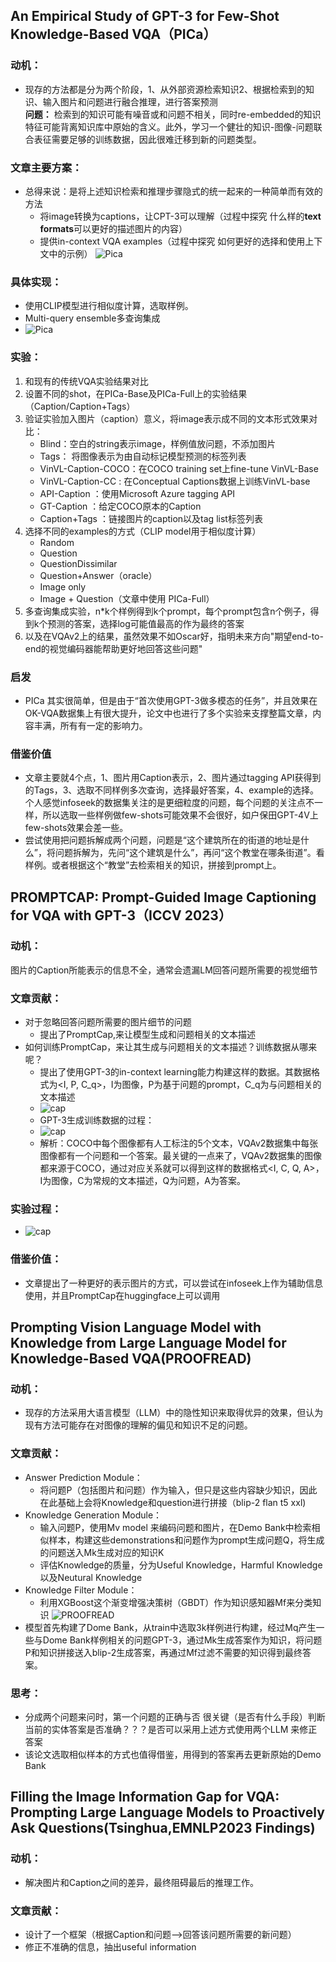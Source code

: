 ## An Empirical Study of GPT-3 for Few-Shot Knowledge-Based VQA（PICa）
### 动机：   
* 现存的方法都是分为两个阶段，1、从外部资源检索知识2、根据检索到的知识、输入图片和问题进行融合推理，进行答案预测   
**问题：** 检索到的知识可能有噪音或和问题不相关，同时re-embedded的知识特征可能背离知识库中原始的含义。此外，学习一个健壮的知识-图像-问题联合表征需要足够的训练数据，因此很难迁移到新的问题类型。
### 文章主要方案：
* 总得来说：是将上述知识检索和推理步骤隐式的统一起来的一种简单而有效的方法
  - 将image转换为captions，让CPT-3可以理解（过程中探究 什么样的**text formats**可以更好的描述图片的内容）
  - 提供in-context VQA examples（过程中探究 如何更好的选择和使用上下文中的示例）
    ![Pica](https://github.com/bixie6868/project/blob/main/images/Snipaste_2023-12-28_10-27-48.png "Pica")
### 具体实现：
* 使用CLIP模型进行相似度计算，选取样例。
* Multi-query ensemble多查询集成
* ![Pica](https://github.com/bixie6868/project/blob/main/images/Snipaste_2023-12-28_10-32-56.png "Pica")
### 实验：
1. 和现有的传统VQA实验结果对比  
2. 设置不同的shot，在PICa-Base及PICa-Full上的实验结果（Caption/Caption+Tags）   
3. 验证实验加入图片（caption）意义，将image表示成不同的文本形式效果对比：
    - Blind：空白的string表示image，样例值放问题，不添加图片
    - Tags： 将图像表示为由自动标记模型预测的标签列表
    - VinVL-Caption-COCO：在COCO training set上fine-tune VinVL-Base
    - VinVL-Caption-CC : 在Conceptual Captions数据上训练VinVL-base
    - API-Caption ：使用Microsoft Azure tagging API
    - GT-Caption ：给定COCO原本的Caption
    - Caption+Tags ：链接图片的caption以及tag list标签列表   
4. 选择不同的examples的方式（CLIP model用于相似度计算）
    - Random
    - Question
    - QuestionDissimilar
    - Question+Answer（oracle）
    - Image only
    - Image + Question（文章中使用 PICa-Full）
5. 多查询集成实验，n*k个样例得到k个prompt，每个prompt包含n个例子，得到k个预测的答案，选择log可能值最高的作为最终的答案
6. 以及在VQAv2上的结果，虽然效果不如Oscar好，指明未来方向"期望end-to-end的视觉编码器能帮助更好地回答这些问题"
### 启发
* PICa 其实很简单，但是由于“首次使用GPT-3做多模态的任务”，并且效果在OK-VQA数据集上有很大提升，论文中也进行了多个实验来支撑整篇文章，内容丰满，所有有一定的影响力。
### 借鉴价值
* 文章主要就4个点，1、图片用Caption表示，2、图片通过tagging API获得到的Tags，3、选取不同样例多次查询，选择最好答案，4、example的选择。个人感觉infoseek的数据集关注的是更细粒度的问题，每个问题的关注点不一样，所以选取一些样例做few-shots可能效果不会很好，如户保田GPT-4V上few-shots效果会差一些。
* 尝试使用把问题拆解成两个问题，问题是“这个建筑所在的街道的地址是什么”，将问题拆解为，先问“这个建筑是什么”，再问“这个教堂在哪条街道”。看样例。或者根据这个“教堂”去检索相关的知识，拼接到prompt上。
## PROMPTCAP: Prompt-Guided Image Captioning for VQA with GPT-3（ICCV 2023）
### 动机：
图片的Caption所能表示的信息不全，通常会遗漏LM回答问题所需要的视觉细节
### 文章贡献：
* 对于忽略回答问题所需要的图片细节的问题
  - 提出了PromptCap,来让模型生成和问题相关的文本描述
* 如何训练PromptCap，来让其生成与问题相关的文本描述？训练数据从哪来呢？
  - 提出了使用GPT-3的in-context learning能力构建这样的数据。其数据格式为<I, P, C_q>，I为图像，P为基于问题的prompt，C_q为与问题相关的文本描述
  - ![cap](https://github.com/bixie6868/project/blob/main/images/Snipaste_2023-12-29_09-51-17.png "PromptCap")
  - GPT-3生成训练数据的过程：
  - ![cap](https://github.com/bixie6868/project/blob/main/images/Snipaste_2023-12-29_10-41-01.png "cap")
  - 解析：COCO中每个图像都有人工标注的5个文本，VQAv2数据集中每张图像都有一个问题和一个答案。最关键的一点来了，VQAv2数据集的图像都来源于COCO，通过对应关系就可以得到这样的数据格式<I, C, Q, A>，I为图像，C为常规的文本描述，Q为问题，A为答案。
### 实验过程：
* ![cap](https://github.com/bixie6868/project/blob/main/images/Snipaste_2023-12-29_16-29-32.png "cap")
### 借鉴价值：
* 文章提出了一种更好的表示图片的方式，可以尝试在infoseek上作为辅助信息使用，并且PromptCap在huggingface上可以调用
## Prompting Vision Language Model with Knowledge from Large Language Model for Knowledge-Based VQA(PROOFREAD)
### 动机：
* 现存的方法采用大语言模型（LLM）中的隐性知识来取得优异的效果，但认为现有方法可能存在对图像的理解的偏见和知识不足的问题。
### 文章贡献：
* Answer Prediction Module：
  - 将问题P（包括图片和问题）作为输入，但只是这些内容缺少知识，因此在此基础上会将Knowledge和question进行拼接（blip-2 flan t5 xxl)
* Knowledge Generation Module：
  - 输入问题P，使用Mv model 来编码问题和图片，在Demo Bank中检索相似样本，构建这些demonstrations和问题作为prompt生成问题Q，将生成的问题送入Mk生成对应的知识K
  - 评估Knowledge的质量，分为Useful Knowledge，Harmful Knowledge以及Neutural Knowledge
* Knowledge Filter Module：
  - 利用XGBoost这个渐变增强决策树（GBDT）作为知识感知器Mf来分类知识
![PROOFREAD](https://github.com/bixie6868/project/blob/main/images/Snipaste_2024-01-01_19-51-07.png "proo")
* 模型首先构建了Dome Bank，从train中选取3k样例进行构建，经过Mq产生一些与Dome Bank样例相关的问题GPT-3，通过Mk生成答案作为知识，将问题P和知识拼接送入blip-2生成答案，再通过Mf过滤不需要的知识得到最终答案。
### 思考：
* 分成两个问题来问时，第一个问题的正确与否 很关键（是否有什么手段）判断当前的实体答案是否准确？？？是否可以采用上述方式使用两个LLM 来修正答案
* 该论文选取相似样本的方式也值得借鉴，用得到的答案再去更新原始的Demo Bank
## Filling the Image Information Gap for VQA: Prompting Large Language Models to Proactively Ask Questions(Tsinghua,EMNLP2023 Findings)
### 动机：
* 解决图片和Caption之间的差异，最终阻碍最后的推理工作。
### 文章贡献：
* 设计了一个框架（根据Caption和问题-->回答该问题所需要的新问题）
* 修正不准确的信息，抽出useful information
